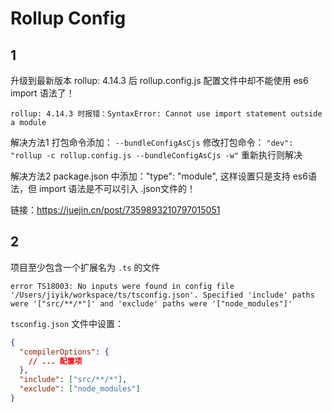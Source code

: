 

# Rollup Config
## 1

升级到最新版本 rollup: 4.14.3 后 rollup.config.js 配置文件中却不能使用 es6 import 语法了！

    rollup: 4.14.3 时报错：SyntaxError: Cannot use import statement outside a module

解决方法1
打包命令添加： `--bundleConfigAsCjs`
修改打包命令： `"dev": "rollup -c rollup.config.js --bundleConfigAsCjs -w"` 重新执行则解决


解决方法2
package.json 中添加："type": "module",
这样设置只是支持 es6语法，但 import 语法是不可以引入 .json文件的！


链接：https://juejin.cn/post/7359893210797015051

## 2
项目至少包含一个扩展名为 `.ts` 的文件

    error TS18003: No inputs were found in config file '/Users/jiyik/workspace/ts/tsconfig.json'. Specified 'include' paths were '["src/**/*"]' and 'exclude' paths were '["node_modules"]'

`tsconfig.json` 文件中设置：

```json
{
  "compilerOptions": {
    // ... 配置项
  },
  "include": ["src/**/*"],
  "exclude": ["node_modules"]
}
```